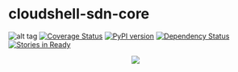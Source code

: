 # cloudshell-sdn-core
![alt tag](https://travis-ci.org/QualiSystems/cloudshell-sdn-core.svg?branch=dev)
[![Coverage Status](https://coveralls.io/repos/github/QualiSystems/cloudshell-sdn-core/badge.svg?branch=dev)](https://coveralls.io/github/QualiSystems/cloudshell-sdn-core?branch=dev)
[![PyPI version](https://badge.fury.io/py/cloudshell-sdn-core.svg)](https://badge.fury.io/py/cloudshell-sdn-core)
[![Dependency Status](https://dependencyci.com/github/QualiSystems/cloudshell-sdn-core/badge)](https://dependencyci.com/github/QualiSystems/cloudshell-sdn-core)
[![Stories in Ready](https://badge.waffle.io/QualiSystems/cloudshell-sdn-core.svg?label=ready&title=Ready)](http://waffle.io/QualiSystems/cloudshell-sdn-core)

<p align="center">
<img src="https://github.com/QualiSystems/devguide_source/raw/master/logo.png"></img>
</p>
